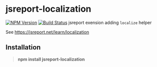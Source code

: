# jsreport-localization
[![NPM Version](http://img.shields.io/npm/v/jsreport-localization.svg?style=flat-square)](https://npmjs.com/package/jsreport-localization)
[![Build Status](https://travis-ci.org/jsreport/jsreport-localization.png?branch=master)](https://travis-ci.org/jsreport/jsreport-localization)
jsreport exension adding `localize` helper

See https://jsreport.net/learn/localization

## Installation

> **npm install jsreport-localization**

